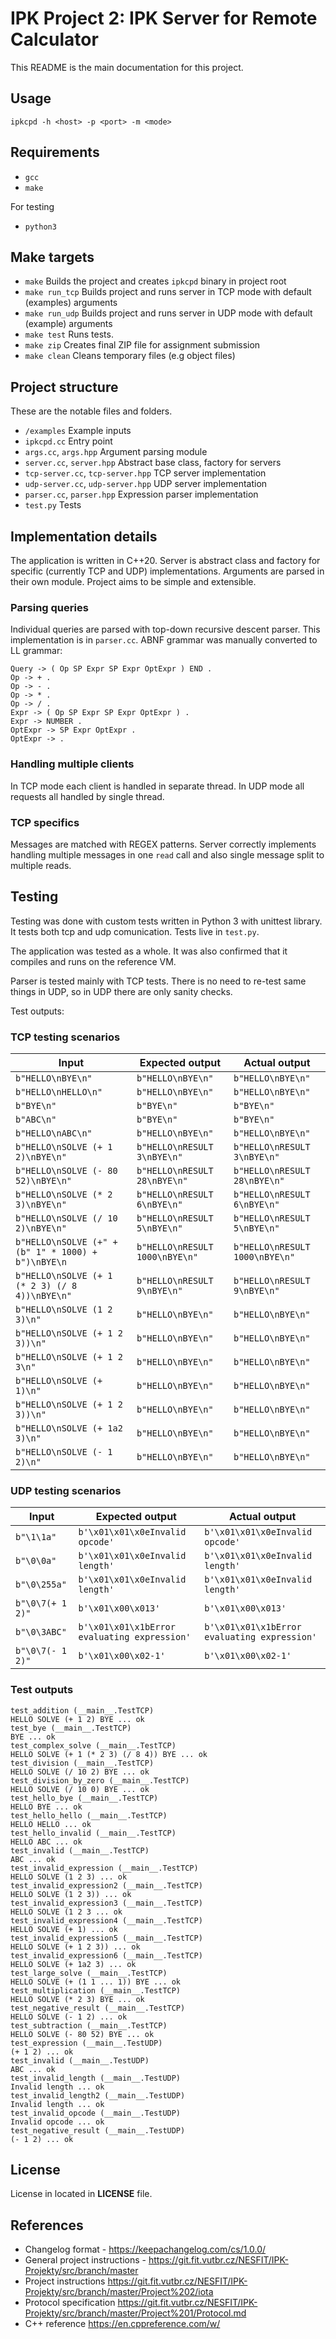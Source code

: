 # IPK Project 2: IPK Server for Remote Calculator

This README is the main documentation for this project.

## Usage

```
ipkcpd -h <host> -p <port> -m <mode>
```

## Requirements

- `gcc`
- `make`

For testing

- `python3`

## Make targets

- `make` Builds the project and creates `ipkcpd` binary in project root
- `make run_tcp` Builds project and runs server in TCP mode with default (examples) arguments
- `make run_udp` Builds project and runs server in UDP mode with default (example) arguments
- `make test` Runs tests.
- `make zip` Creates final ZIP file for assignment submission
- `make clean` Cleans temporary files (e.g object files)

## Project structure

These are the notable files and folders.

- `/examples` Example inputs
- `ipkcpd.cc` Entry point
- `args.cc`, `args.hpp` Argument parsing module
- `server.cc`, `server.hpp` Abstract base class, factory for servers
- `tcp-server.cc`, `tcp-server.hpp` TCP server implementation
- `udp-server.cc`, `udp-server.hpp` UDP server implementation
- `parser.cc`, `parser.hpp` Expression parser implementation
- `test.py` Tests

## Implementation details

The application is written in C++20. Server is abstract class and factory for specific (currently TCP and UDP) implementations. Arguments are parsed in their own module. Project aims to be simple and extensible.

### Parsing queries

Individual queries are parsed with top-down recursive descent parser. This implementation is in `parser.cc`. ABNF grammar was manually converted to LL grammar:

```
Query -> ( Op SP Expr SP Expr OptExpr ) END .
Op -> + .
Op -> - .
Op -> * .
Op -> / .
Expr -> ( Op SP Expr SP Expr OptExpr ) .
Expr -> NUMBER .
OptExpr -> SP Expr OptExpr .
OptExpr -> .
```

### Handling multiple clients

In TCP mode each client is handled in separate thread. In UDP mode all requests all handled by single thread.

### TCP specifics

Messages are matched with REGEX patterns. Server correctly implements handling multiple messages in one `read` call and also single message split to multiple reads.

## Testing

Testing was done with custom tests written in Python 3 with unittest library.
It tests both tcp and udp comunication. Tests live in `test.py`.

The application was tested as a whole. It was also confirmed that it compiles and runs on the reference VM.

Parser is tested mainly with TCP tests. There is no need to re-test same things in UDP, so in UDP there are only sanity checks.

Test outputs:

### TCP testing scenarios

| Input                                              | Expected output                | Actual output                  |
| -------------------------------------------------- | ------------------------------ | ------------------------------ |
| `b"HELLO\nBYE\n"`                                  | `b"HELLO\nBYE\n"`              | `b"HELLO\nBYE\n"`              |
| `b"HELLO\nHELLO\n"`                                | `b"HELLO\nBYE\n"`              | `b"HELLO\nBYE\n"`              |
| `b"BYE\n"`                                         | `b"BYE\n"`                     | `b"BYE\n"`                     |
| `b"ABC\n"`                                         | `b"BYE\n"`                     | `b"BYE\n"`                     |
| `b"HELLO\nABC\n"`                                  | `b"HELLO\nBYE\n"`              | `b"HELLO\nBYE\n"`              |
| `b"HELLO\nSOLVE (+ 1 2)\nBYE\n"`                   | `b"HELLO\nRESULT 3\nBYE\n"`    | `b"HELLO\nRESULT 3\nBYE\n"`    |
| `b"HELLO\nSOLVE (- 80 52)\nBYE\n"`                 | `b"HELLO\nRESULT 28\nBYE\n"`   | `b"HELLO\nRESULT 28\nBYE\n"`   |
| `b"HELLO\nSOLVE (* 2 3)\nBYE\n"`                   | `b"HELLO\nRESULT 6\nBYE\n"`    | `b"HELLO\nRESULT 6\nBYE\n"`    |
| `b"HELLO\nSOLVE (/ 10 2)\nBYE\n"`                  | `b"HELLO\nRESULT 5\nBYE\n"`    | `b"HELLO\nRESULT 5\nBYE\n"`    |
| `b"HELLO\nSOLVE (+" + (b" 1" * 1000) + b")\nBYE\n` | `b"HELLO\nRESULT 1000\nBYE\n"` | `b"HELLO\nRESULT 1000\nBYE\n"` |
| `b"HELLO\nSOLVE (+ 1 (* 2 3) (/ 8 4))\nBYE\n"`     | `b"HELLO\nRESULT 9\nBYE\n"`    | `b"HELLO\nRESULT 9\nBYE\n"`    |
| `b"HELLO\nSOLVE (1 2 3)\n"`                        | `b"HELLO\nBYE\n"`              | `b"HELLO\nBYE\n"`              |
| `b"HELLO\nSOLVE (+ 1 2 3))\n"`                     | `b"HELLO\nBYE\n"`              | `b"HELLO\nBYE\n"`              |
| `b"HELLO\nSOLVE (+ 1 2 3\n"`                       | `b"HELLO\nBYE\n"`              | `b"HELLO\nBYE\n"`              |
| `b"HELLO\nSOLVE (+ 1)\n"`                          | `b"HELLO\nBYE\n"`              | `b"HELLO\nBYE\n"`              |
| `b"HELLO\nSOLVE (+ 1 2 3))\n"`                     | `b"HELLO\nBYE\n"`              | `b"HELLO\nBYE\n"`              |
| `b"HELLO\nSOLVE (+ 1a2 3)\n"`                      | `b"HELLO\nBYE\n"`              | `b"HELLO\nBYE\n"`              |
| `b"HELLO\nSOLVE (- 1 2)\n"`                        | `b"HELLO\nBYE\n"`              | `b"HELLO\nBYE\n"`              |

### UDP testing scenarios

| Input            | Expected output                              | Actual output                                |
| ---------------- | -------------------------------------------- | -------------------------------------------- |
| `b"\1\1a"`       | `b'\x01\x01\x0eInvalid opcode'`              | `b'\x01\x01\x0eInvalid opcode'`              |
| `b"\0\0a"`       | `b'\x01\x01\x0eInvalid length'`              | `b'\x01\x01\x0eInvalid length'`              |
| `b"\0\255a"`     | `b'\x01\x01\x0eInvalid length'`              | `b'\x01\x01\x0eInvalid length'`              |
| `b"\0\7(+ 1 2)"` | `b'\x01\x00\x013'`                           | `b'\x01\x00\x013'`                           |
| `b"\0\3ABC"`     | `b'\x01\x01\x1bError evaluating expression'` | `b'\x01\x01\x1bError evaluating expression'` |
| `b"\0\7(- 1 2)"` | `b'\x01\x00\x02-1'`                          | `b'\x01\x00\x02-1'`                          |

### Test outputs

```
test_addition (__main__.TestTCP)
HELLO SOLVE (+ 1 2) BYE ... ok
test_bye (__main__.TestTCP)
BYE ... ok
test_complex_solve (__main__.TestTCP)
HELLO SOLVE (+ 1 (* 2 3) (/ 8 4)) BYE ... ok
test_division (__main__.TestTCP)
HELLO SOLVE (/ 10 2) BYE ... ok
test_division_by_zero (__main__.TestTCP)
HELLO SOLVE (/ 10 0) BYE ... ok
test_hello_bye (__main__.TestTCP)
HELLO BYE ... ok
test_hello_hello (__main__.TestTCP)
HELLO HELLO ... ok
test_hello_invalid (__main__.TestTCP)
HELLO ABC ... ok
test_invalid (__main__.TestTCP)
ABC ... ok
test_invalid_expression (__main__.TestTCP)
HELLO SOLVE (1 2 3) ... ok
test_invalid_expression2 (__main__.TestTCP)
HELLO SOLVE (1 2 3)) ... ok
test_invalid_expression3 (__main__.TestTCP)
HELLO SOLVE (1 2 3 ... ok
test_invalid_expression4 (__main__.TestTCP)
HELLO SOLVE (+ 1) ... ok
test_invalid_expression5 (__main__.TestTCP)
HELLO SOLVE (+ 1 2 3)) ... ok
test_invalid_expression6 (__main__.TestTCP)
HELLO SOLVE (+ 1a2 3) ... ok
test_large_solve (__main__.TestTCP)
HELLO SOLVE (+ (1 1 ... 1)) BYE ... ok
test_multiplication (__main__.TestTCP)
HELLO SOLVE (* 2 3) BYE ... ok
test_negative_result (__main__.TestTCP)
HELLO SOLVE (- 1 2) ... ok
test_subtraction (__main__.TestTCP)
HELLO SOLVE (- 80 52) BYE ... ok
test_expression (__main__.TestUDP)
(+ 1 2) ... ok
test_invalid (__main__.TestUDP)
ABC ... ok
test_invalid_length (__main__.TestUDP)
Invalid length ... ok
test_invalid_length2 (__main__.TestUDP)
Invalid length ... ok
test_invalid_opcode (__main__.TestUDP)
Invalid opcode ... ok
test_negative_result (__main__.TestUDP)
(- 1 2) ... ok
```

## License

License in located in **LICENSE** file.

## References

- Changelog format - https://keepachangelog.com/cs/1.0.0/
- General project instructions - https://git.fit.vutbr.cz/NESFIT/IPK-Projekty/src/branch/master
- Project instructions https://git.fit.vutbr.cz/NESFIT/IPK-Projekty/src/branch/master/Project%202/iota
- Protocol specification https://git.fit.vutbr.cz/NESFIT/IPK-Projekty/src/branch/master/Project%201/Protocol.md
- C++ reference https://en.cppreference.com/w/
